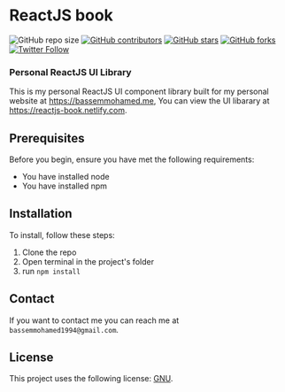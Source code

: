 # ReactJS book

<!--- These are examples. See https://shields.io --->

![GitHub repo size](https://img.shields.io/github/repo-size/bassemmohamed/react-book)
[![GitHub contributors](https://img.shields.io/github/contributors/bassemmohamed/react-book)](https://github.com/BassemMohamed/react-book/graphs/contributors)
[![GitHub stars](https://img.shields.io/github/stars/bassemmohamed/react-book?style=social)](https://github.com/BassemMohamed/react-book/stargazers)
[![GitHub forks](https://img.shields.io/github/forks/bassemmohamed/react-book?style=social)](https://github.com/BassemMohamed/react-book/network/members)
[![Twitter Follow](https://img.shields.io/twitter/follow/bassemmohamed94?style=social)](https://twitter.com/BassemMohamed94)

### Personal ReactJS UI Library

This is my personal ReactJS UI component library built for my personal website at https://bassemmohamed.me, You can view the UI libarary at https://reactjs-book.netlify.com.

## Prerequisites

Before you begin, ensure you have met the following requirements:

- You have installed node
- You have installed npm

## Installation

To install, follow these steps:

1. Clone the repo
2. Open terminal in the project's folder
3. run `npm install`

## Contact

If you want to contact me you can reach me at `bassemmohamed1994@gmail.com`.

## License

This project uses the following license: [GNU](https://choosealicense.com/licenses/gpl-3.0/).
